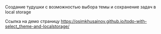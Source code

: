 Создание тудушки с возможностью выбора темы и сохранение задач в local storage

Ссылка на демо страницу https://osimkhusainov.github.io/todo-with-select_theme-and-localstorage/
